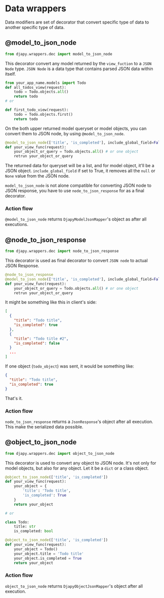 # Data wrappers

Data modifiers are set of decorator that convert specific type
of data to another specific type of data.

## @model_to_json_node

```python
from djapy.wrappers.dec import model_to_json_node
```

This decorator convert any model returned by the `view_fuction` to 
a `JSON Node` type. `JSON Node` is a data type that contains 
parsed JSON data within itself.

```python
from your_app_name.models import Todo
def all_todos_view(request):
    todo = Todo.objects.all()
    return todo
# or

def first_todo_view(request):
    todo = Todo.objects.first()
    return todo
```

On the both upper returned model queryset or model objects, you can
convert them to JSON node, by using `@model_to_json_node`.

```python
@model_to_json_node(['title', 'is_completed'], include_global_field=False)
def your_view_func(request):
    your_object_or_query = Todo.objects.all() # or one object
    retrun your_object_or_query
```

The returned data for queryset will be a list, and for model object, it'll
be a JSON object. `include_global_field` if set to True, it removes all
the `null` or `None` value from the JSON node.

`model_to_json_node` is not alone compatible for converting JSON node to
JSON response, you have to use `node_to_json_response` for as a final decorator.

### Action flow

`@model_to_json_node` returns `DjapyModelJsonMapper`'s object as after all executions.

## @node_to_json_response

```python
from djapy.wrappers.dec import node_to_json_response
```

This decorator is used as final decorator to convert `JSON node` to actual JSON Response.

```python
@node_to_json_response
@model_to_json_node(['title', 'is_completed'], include_global_field=False)
def your_view_func(request):
    your_object_or_query = Todo.objects.all() # or one object
    retrun your_object_or_query
```

It might be something like this in client's side:

```json
[
  {
    "title": "Todo title",
    "is_completed": true
  },
  {
    "title": "Todo title #2",
    "is_completed": false
  }
  ...
]
```
If one object (`todo_object`) was sent, it would be something like:
```json
{
  "title": "Todo title",
  "is_completed": true
}
```
That's it. 

### Action flow

`node_to_json_response` returns a `JsonResponse`'s object after all execution. This make
the serialized data possible.

## @object_to_json_node

```python
from djapy.wrappers.dec import object_to_json_node
```

This decorator is used to convert any object to JSON node. It's not only for model
objects, but also for any object. Let it be a `dict` or a class object.

```python
@object_to_json_node(['title', 'is_completed'])
def your_view_func(request):
    your_object = {
        'title': 'Todo title',
        'is_completed': True
    }
    return your_object

# or

class Todo:
    title: str
    is_completed: bool

@object_to_json_node(['title', 'is_completed'])
def your_view_func(request):
    your_object = Todo()
    your_object.title = 'Todo title'
    your_object.is_completed = True
    return your_object
```

### Action flow

`object_to_json_node` returns `DjapyObjectJsonMapper`'s object after all execution.
